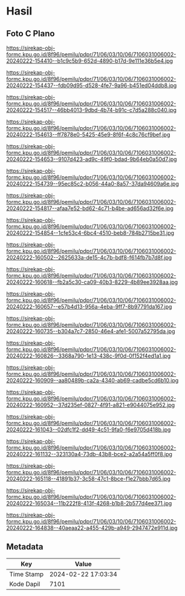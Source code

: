 # Hasil

## Foto C Plano

https://sirekap-obj-formc.kpu.go.id/8f96/pemilu/pdpr/71/06/03/10/06/7106031006002-20240222-154410--b1c9c5b9-652d-4890-b17d-9e111e36b5e4.jpg

https://sirekap-obj-formc.kpu.go.id/8f96/pemilu/pdpr/71/06/03/10/06/7106031006002-20240222-154437--fdb09d95-d528-4fe7-9a96-b451ed04ddb8.jpg

https://sirekap-obj-formc.kpu.go.id/8f96/pemilu/pdpr/71/06/03/10/06/7106031006002-20240222-154517--46bb4013-9dbd-4b74-b91c-c7d5a288c040.jpg

https://sirekap-obj-formc.kpu.go.id/8f96/pemilu/pdpr/71/06/03/10/06/7106031006002-20240222-154613--ff7878e0-5425-45e9-8f6f-4c8c76cf9bef.jpg

https://sirekap-obj-formc.kpu.go.id/8f96/pemilu/pdpr/71/06/03/10/06/7106031006002-20240222-154653--9107d423-ad9c-49f0-bdad-9b64eb0a50d7.jpg

https://sirekap-obj-formc.kpu.go.id/8f96/pemilu/pdpr/71/06/03/10/06/7106031006002-20240222-154739--95ec85c2-b056-44a0-8a57-37da94609a6e.jpg

https://sirekap-obj-formc.kpu.go.id/8f96/pemilu/pdpr/71/06/03/10/06/7106031006002-20240222-154817--afaa7e52-bd62-4c71-b4be-ad656ad32f6e.jpg

https://sirekap-obj-formc.kpu.go.id/8f96/pemilu/pdpr/71/06/03/10/06/7106031006002-20240222-154854--1cfe53c4-6bc4-4510-beb8-784b2715be31.jpg

https://sirekap-obj-formc.kpu.go.id/8f96/pemilu/pdpr/71/06/03/10/06/7106031006002-20240222-160502--2625633a-de15-4c7b-bdf8-f614fb7b7d8f.jpg

https://sirekap-obj-formc.kpu.go.id/8f96/pemilu/pdpr/71/06/03/10/06/7106031006002-20240222-160618--fb2a5c30-ca09-40b3-8229-4b89ee3928aa.jpg

https://sirekap-obj-formc.kpu.go.id/8f96/pemilu/pdpr/71/06/03/10/06/7106031006002-20240222-160657--e57b4d13-956a-4eba-9ff7-8b97791da167.jpg

https://sirekap-obj-formc.kpu.go.id/8f96/pemilu/pdpr/71/06/03/10/06/7106031006002-20240222-160735--b304a7c7-2850-46e4-afe1-5007a52795da.jpg

https://sirekap-obj-formc.kpu.go.id/8f96/pemilu/pdpr/71/06/03/10/06/7106031006002-20240222-160826--3368a790-1e13-438c-9f0d-0f152f4ed1a1.jpg

https://sirekap-obj-formc.kpu.go.id/8f96/pemilu/pdpr/71/06/03/10/06/7106031006002-20240222-160909--aa80489b-ca2a-4340-ab69-cadbe5cd6b10.jpg

https://sirekap-obj-formc.kpu.go.id/8f96/pemilu/pdpr/71/06/03/10/06/7106031006002-20240222-160952--37d235ef-0827-4f91-a821-e9044075e952.jpg

https://sirekap-obj-formc.kpu.go.id/8f96/pemilu/pdpr/71/06/03/10/06/7106031006002-20240222-161043--02dfc1f2-dd49-4c51-9fa0-f6e9705d418b.jpg

https://sirekap-obj-formc.kpu.go.id/8f96/pemilu/pdpr/71/06/03/10/06/7106031006002-20240222-161132--323130a4-73db-43b8-bce2-a2a54a5ff0f8.jpg

https://sirekap-obj-formc.kpu.go.id/8f96/pemilu/pdpr/71/06/03/10/06/7106031006002-20240222-165118--41891b37-3c58-47c1-8bce-f1e27bbb7d65.jpg

https://sirekap-obj-formc.kpu.go.id/8f96/pemilu/pdpr/71/06/03/10/06/7106031006002-20240222-165034--11b222f8-413f-4268-b1b8-2b577d4ee371.jpg

https://sirekap-obj-formc.kpu.go.id/8f96/pemilu/pdpr/71/06/03/10/06/7106031006002-20240222-164838--40aeaa22-a455-429b-a949-2947472e911d.jpg


## Metadata

| Key        | Value               |
| ---------- | ------------------- |
| Time Stamp | 2024-02-22 17:03:34 |
| Kode Dapil | 7101                |



